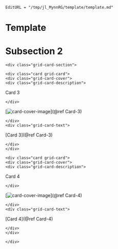 ```@meta
EditURL = "/tmp/jl_MynnRG/template/template.md"
```

# Template

# Subsection 2


```@raw html
<div class="grid-card-section">
```

```@raw html
<div class="card grid-card">
<div class="grid-card-cover">
<div class="grid-card-description">
```
Card 3
```@raw html
</div>
```
[![card-cover-image](covers/democards_logo.svg)](@ref Card-3)
```@raw html
</div>
<div class="grid-card-text">
```

[Card 3](@ref Card-3)

```@raw html
</div>
</div>
```

```@raw html
<div class="card grid-card">
<div class="grid-card-cover">
<div class="grid-card-description">
```
Card 4
```@raw html
</div>
```
[![card-cover-image](covers/democards_logo.svg)](@ref Card-4)
```@raw html
</div>
<div class="grid-card-text">
```

[Card 4](@ref Card-4)

```@raw html
</div>
</div>
```



```@raw html
</div>
```

